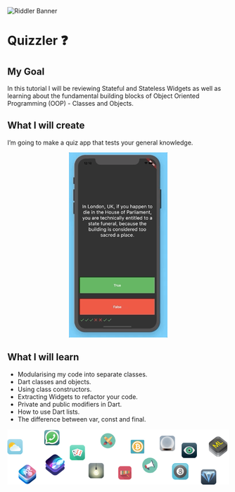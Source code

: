 ![Riddler Banner](https://cdn.hipwallpaper.com/i/32/60/wWz6RO.jpg)


# Quizzler ❓

## My Goal

In this tutorial I will be reviewing Stateful and Stateless Widgets as well as learning about the fundamental building blocks of Object Oriented Programming (OOP) - Classes and Objects.


## What I will create

I’m going to make a quiz app that tests your general knowledge.


<p align="center"><img height="420px" src='https://raw.githubusercontent.com/erikmaide/test/master/quizzler.gif'></p>

## What I will learn

- Modularising my code into separate classes.
- Dart classes and objects.
- Using class constructors.
- Extracting Widgets to refactor your code.
- Private and public modifiers in Dart.
- How to use Dart lists.
- The difference between var, const and final.



![End Banner](https://raw.githubusercontent.com/erikmaide/test/master/footer.png)

